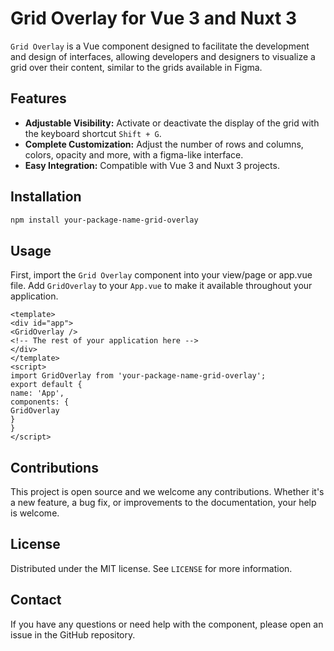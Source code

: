 # Grid Overlay for Vue 3 and Nuxt 3

`Grid Overlay` is a Vue component designed to facilitate the development and design of interfaces, allowing developers and designers to visualize a grid over their content, similar to the grids available in Figma.

## Features

- **Adjustable Visibility:** Activate or deactivate the display of the grid with the keyboard shortcut `Shift + G`.
- **Complete Customization:** Adjust the number of rows and columns, colors, opacity and more, with a figma-like interface.
- **Easy Integration:** Compatible with Vue 3 and Nuxt 3 projects.

## Installation

```bash
npm install your-package-name-grid-overlay
```

## Usage

First, import the `Grid Overlay` component into your view/page or app.vue file.
Add `GridOverlay` to your `App.vue` to make it available throughout your application.
```vue
<template>
<div id="app">
<GridOverlay />
<!-- The rest of your application here -->
</div>
</template>
<script>
import GridOverlay from 'your-package-name-grid-overlay';
export default {
name: 'App',
components: {
GridOverlay
}
}
</script>
```

## Contributions

This project is open source and we welcome any contributions. Whether it's a new feature, a bug fix, or improvements to the documentation, your help is welcome.

## License

Distributed under the MIT license. See `LICENSE` for more information.

## Contact

If you have any questions or need help with the component, please open an issue in the GitHub repository.

